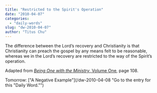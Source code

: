 ```yaml
---
title: "Restricted to the Spirit's Operation"
date: "2010-04-07"
categories: 
  - "daily-words"
slug: "dw-2010-04-07"
author: "Titus Chu"
---
```


The difference between the Lord’s recovery and Christianity is that Christianity can preach the gospel by any means felt to be reasonable, whereas we in the Lord’s recovery are restricted to the way of the Spirit’s operation.

Adapted from [_Being One with the Ministry_, Volume One,](/book-one-with-the-ministry-vol-1/) page 108.

Tomorrow: ["A Negative Example"](/dw-2010-04-08 "Go to the entry for this "Daily Word."")
